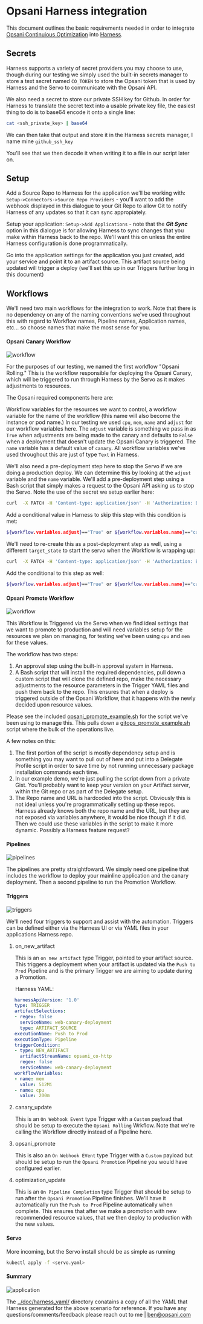 # Opsani Harness integration

This document outlines the basic requirements needed in order to integrate [Opsani Continuious Optimization](https://opsani.com "Opsani") into [Harness](https://harness.io "Harness").

## Secrets

Harness supports a variety of secret providers you may choose to use, though during our testing we simply used the built-in secrets manager to store a text secret named `CO_TOKEN` to store the Opsani token that is used by Harness and the Servo to communicate with the Opsani API.

We also need a secret to store our private SSH key for Github.  In order for Harness to translate the secret text into a usable private key file, the easiest thing to do is to base64 encode it onto a single line:
```bash
cat <ssh_private_key> | base64
```

We can then take that output and store it in the Harness secrets manager, I name mine `github_ssh_key`

You'll see that we then decode it when writing it to a file in our script later on.

## Setup

Add a Source Repo to Harness for the application we'll be working with: `Setup->Connectors->Source Repo Providers` - you'll want to add the webhook displayed in this dialogue to your Git Repo to allow Git to notify Harness of any updates so that it can sync appropiately.

Setup your application: `Setup->Add Applications` - note that the **_Git Sync_** option in this dialogue is for allowing Harness to sync changes that you make within Harness back to the repo.  We'll want this on unless the entire Harness configuration is done programmatically.

Go into the application settings for the application you just created, add your service and point it to an artifact source.  This artifact source being updated will trigger a deploy (we'll set this up in our Triggers further long in this document)

## Workflows

We'll need two main workflows for the integration to work.  Note that there is no dependency on any of the naming conventions we've used throughout this with regard to Workflow names, Pipeline names, Application names, etc... so choose names that make the most sense for you.

#### Opsani Canary Workflow

![workflow](images/opsani_rolling_workflow.png "Opsani Rolling Workflow")

For the purposes of our testing, we named the first workflow "Opsani Rolling."  This is the workflow responsible for deploying the Opsani Canary, which will be triggered to run through Harness by the Servo as it makes adjustments to resources.

The Opsani required components here are:

Workflow variables for the resources we want to control, a workflow variable for the name of the workflow (this name will also become the instance or pod name.)  In our testing we used `cpu`, `mem`, `name` and `adjust` for our workflow variables here.  The `adjust` variable is something we pass in as `True` when adjustments are being made to the canary and defaults to `False` when a deployment that doesn't update the Opsani Canary is triggered.  The `name` variable has a default value of `canary`.   All workflow variables we've used throughout this are just of type `Text` in Harness.

We'll also need a pre-deployment step here to stop the Servo if we are doing a production deploy.  We can determine this by looking at the `adjust` variable and the `name` variable.    We'll add a pre-deployment step using a Bash script that simply makes a request to the Opsani API asking us to stop the Servo.  Note the use of the secret we setup earlier here:

```bash
curl  -X PATCH -H 'Content-type: application/json' -H 'Authorization: Bearer '${secrets.getValue("CO_TOKEN")}'' 'https://api.optune.ai/accounts/dev.opsani.com/applications/harness-dev/state' -d '{"target_state":"stopped"}'
```

Add a conditional value in Harness to skip this step with this condition is met:

```bash
${workflow.variables.adjust}=="True" or ${workflow.variables.name}=="canary"
```

We'll need to re-create this as a post-deployment step as well, using a different `target_state` to start the servo when the Workflow is wrapping up:

```bash
curl  -X PATCH -H 'Content-type: application/json' -H 'Authorization: Bearer '${secrets.getValue("CO_TOKEN")}'' 'https://api.optune.ai/accounts/dev.opsani.com/applications/harness-dev/state' -d '{"target_state":"running"}'
```
Add the conditional to this step as well:

```bash
${workflow.variables.adjust}=="True" or ${workflow.variables.name}=="canary"
```
#### Opsani Promote Workflow

![workflow](images/opsani_promote_workflow.png "Opsani Promote Workflow")

This Workflow is Triggered via the Servo when we find ideal settings that we want to promote to production and will need variables setup for the resources we plan on managing, for testing we've been using `cpu` and `mem` for these values.  

The workflow has two steps:  

1. An approval step using the built-in approval system in Harness.
2. A Bash script that will install the required dependencies, pull down a custom script that will clone the defined repo, make the necessary adjustments to the resource parameters in the Trigger YAML files and push them back to the repo.  This ensures that when a deploy is triggered outside of the Opsani Workflow, that it happens with the newly decided upon resource values.

Please see the included [opsani_promote_example.sh](../doc/opsani_promote_example.sh) for the script we've been using to manage this.  This pulls down a [gitops_promote_example.sh](../doc/gitops_promote_example.sh) script where the bulk of the operations live.

A few notes on this:

1. The first portion of the script is mostly dependency setup and is something you may want to pull out of here and put into a Delegate Profile script in order to save time by not running unnecessary package installation commands each time.
2. In our example demo, we're just pulling the script down from a private Gist.  You'll probably want to keep your version on your Artifact server, within the Git repo or as part of the Delegate setup.  
3. The Repo name and URL is hardcoded into the script.  Obviously this is not ideal unless you're programmatically setting up these repos.  Harness already knows both the repo name and the URL, but they are not exposed via variables anywhere, it would be nice though if it did.  Then we could use these variables in the script to make it more dynamic.  Possibly a Harness feature request?

#### Pipelines

![pipelines](images/pipelines.png "Pipelines")

The pipelines are pretty straightfoward.  We simply need one pipeline that includes the workflow to deploy your mainline application and the canary deployment.  Then a second pipeline to run the Promotion Workflow.

#### Triggers

![triggers](images/triggers.png "Triggers")

We'll need four triggers to support and assist with the automation.  Triggers can be defined either via the Harness UI or via YAML files in your applications Harness repo.

1. on_new_artifact

   This is an `on new artifact` type Trigger, pointed to your artifact source.  This triggers a deployment when your artifact is updated via the `Push to Prod` Pipeline and is the primary Trigger we are aiming to update during a Promotion.

   Harness YAML:

```yaml
   harnessApiVersion: '1.0'
   type: TRIGGER
   artifactSelections:
   - regex: false
     serviceName: web-canary-deployment
     type: ARTIFACT_SOURCE
   executionName: Push to Prod
   executionType: Pipeline
   triggerCondition:
   - type: NEW_ARTIFACT
     artifactStreamName: opsani_co-http
     regex: false
     serviceName: web-canary-deployment
   workflowVariables:
   - name: mem
     value: 512Mi
   - name: cpu
     value: 200m
``` 
2. canary_update

   This is an `On Webhook Event` type Trigger with a `Custom` payload that should be setup to execute the `Opsani Rolling` Wrkflow.  Note that we're calling the Workflow directly instead of a Pipeline here.

3. opsani_promote

   This is also an `On Webhook EVent` type Trigger with a `Custom` payload but should be setup to run the `Opsani Promotion` Pipeline you would have configured earlier.

4. optimization_update

   This is an `On Pipeline Completion` type Trigger that should be setup to run after the `Opsani Promotion` Pipeline finishes.  We'll have it automatically run the `Push to Prod` Pipeline automatically when complete.  This ensures that after we make a promotion with new recommended resource values, that we then deploy to production with the new values.

#### Servo

More incoming, but the Servo install should be as simple as running
```bash
kubectl apply -f <servo.yaml>
```

#### Summary

![application](images/application.png "Application")

The [../doc/harness_yaml/](../doc/harness_yaml) directory conatains a copy of all the YAML that Harness generated for the above scenario for reference.  If you have any questions/comments/feedback please reach out to me | ben@opsani.com
